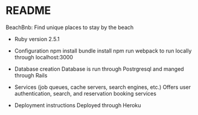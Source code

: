 # README
BeachBnb: Find unique places to stay by the beach

* Ruby version
2.5.1

* Configuration
npm install
bundle install
npm run webpack to run locally through localhost:3000

* Database creation
Database is run through Postrgresql and manged through Rails

* Services (job queues, cache servers, search engines, etc.)
Offers user authentication, search, and reservation booking services

* Deployment instructions
Deployed through Heroku
